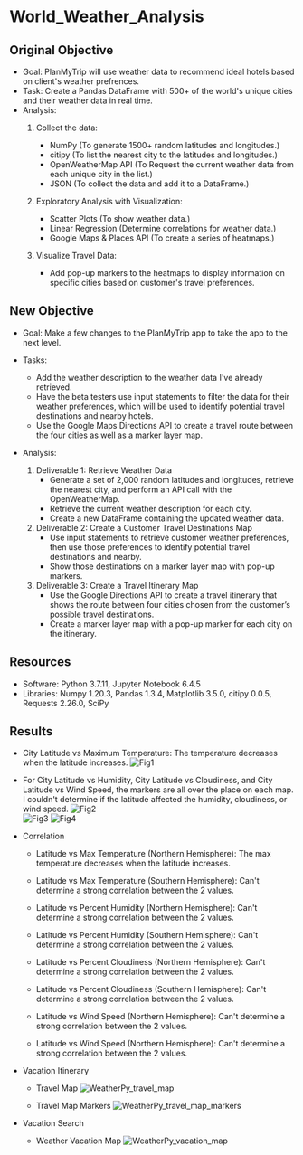 # World_Weather_Analysis

## Original Objective
- Goal: PlanMyTrip will use weather data to recommend ideal hotels based on client's weather prefrences.
- Task: Create a Pandas DataFrame with 500+ of the world's unique cities and their weather data in real time.
- Analysis:
    1.  Collect the data: 
        - NumPy (To generate 1500+ random latitudes and longitudes.)
        - citipy (To list the nearest city to the latitudes and longitudes.)
        - OpenWeatherMap API (To Request the current weather data from each unique city in the list.)
        - JSON (To collect the data and add it to a DataFrame.)
    
    2. Exploratory Analysis with Visualization:
        - Scatter Plots (To show weather data.)
        - Linear Regression (Determine correlations for weather data.)
        - Google Maps & Places API (To create a series of heatmaps.)

    3. Visualize Travel Data:
        - Add pop-up markers to the heatmaps to display information on specific cities based on customer's travel preferences.
    
## New Objective
- Goal: Make a few changes to the PlanMyTrip app to take the app to the next level.
- Tasks: 
    - Add the weather description to the weather data I've already retrieved.
    - Have the beta testers use input statements to filter the data for their weather preferences, which will be used to identify potential travel destinations and nearby hotels. 
    - Use the Google Maps Directions API to create a travel route between the four cities as well as a marker layer map.

- Analysis:
    1. Deliverable 1: Retrieve Weather Data
        - Generate a set of 2,000 random latitudes and longitudes, retrieve the nearest city, and perform an API call with the OpenWeatherMap.
        - Retrieve the current weather description for each city.
        - Create a new DataFrame containing the updated weather data.
    2. Deliverable 2: Create a Customer Travel Destinations Map
        - Use input statements to retrieve customer weather preferences, then use those preferences to identify potential travel destinations and nearby.
        - Show those destinations on a marker layer map with pop-up markers.
    3. Deliverable 3: Create a Travel Itinerary Map
        - Use the Google Directions API to create a travel itinerary that shows the route between four cities chosen from the customer’s possible travel destinations.
        - Create a marker layer map with a pop-up marker for each city on the itinerary.

## Resources
- Software: Python 3.7.11, Jupyter Notebook 6.4.5
- Libraries: Numpy 1.20.3, Pandas 1.3.4, Matplotlib 3.5.0, citipy 0.0.5, Requests 2.26.0, SciPy 



## Results
- City Latitude vs Maximum Temperature: The temperature decreases when the latitude increases.
    ![Fig1](https://user-images.githubusercontent.com/33010018/151690116-d608cc67-b019-4b29-939f-c6c77e3c6452.png)

- For City Latitude vs Humidity, City Latitude vs Cloudiness, and City Latitude vs Wind Speed, the markers are all over the place on each map.  I couldn't determine if the latitude affected the humidity, cloudiness, or wind speed.
    ![Fig2](https://user-images.githubusercontent.com/33010018/151690124-5d4dd4e2-3ed3-4c35-a8ca-20ec71972a3c.png)  
    ![Fig3](https://user-images.githubusercontent.com/33010018/151690130-eed50364-0eae-4c11-a283-6bad22c434d4.png) 
    ![Fig4](https://user-images.githubusercontent.com/33010018/151690135-2a81a9ff-1ad6-4c8a-a1fb-411d8aaf3263.png)
- Correlation
    - Latitude vs Max Temperature (Northern Hemisphere): The max temperature decreases when the latitude increases.
    - Latitude vs Max Temperature (Southern Hemisphere): Can't determine a strong correlation between the 2 values.

    - Latitude vs Percent Humidity (Northern Hemisphere): Can't determine a strong correlation between the 2 values.
    - Latitude vs Percent Humidity (Southern Hemisphere):  Can't determine a strong correlation between the 2 values.

    - Latitude vs Percent Cloudiness (Northern Hemisphere):  Can't determine a strong correlation between the 2 values.
    - Latitude vs Percent Cloudiness (Southern Hemisphere): Can't determine a strong correlation between the 2 values.

    - Latitude vs Wind Speed (Northern Hemisphere): Can't determine a strong correlation between the 2 values.
    - Latitude vs Wind Speed (Northern Hemisphere): Can't determine a strong correlation between the 2 values.

- Vacation Itinerary
    - Travel Map
    ![WeatherPy_travel_map](https://user-images.githubusercontent.com/33010018/151690195-fafff25d-329c-4c8a-a03b-d532aef92adc.png)
    
    - Travel Map Markers
    ![WeatherPy_travel_map_markers](https://user-images.githubusercontent.com/33010018/151690214-75213aae-fe7b-4fb8-a26c-4db0580e2282.png)

- Vacation Search
    - Weather Vacation Map
    ![ WeatherPy_vacation_map](https://user-images.githubusercontent.com/33010018/151690258-f65207e5-0f59-41d4-b3be-9d8df46a3f01.png)





